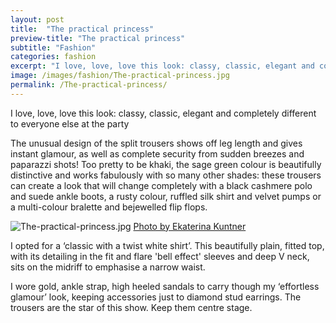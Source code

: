 ```yaml
---
layout: post
title:  "The practical princess"
preview-title: "The practical princess"
subtitle: "Fashion"
categories: fashion
excerpt: "I love, love, love this look: classy, classic, elegant and completely different to everyone else at the party. The unusual design of the split trousers shows off leg length and gives instant glamour" 
image: /images/fashion/The-practical-princess.jpg
permalink: /The-practical-princess/
---
```

<p>I love, love, love this look: classy, classic, elegant and completely different to everyone else at the party</p>
<p>The unusual design of the split trousers shows off leg length and gives instant glamour, as well as complete security from sudden breezes and paparazzi shots!
Too pretty to be khaki, the sage green colour is beautifully distinctive and works fabulously with so many other shades: these trousers can create a look that will change completely with a black cashmere polo and suede ankle boots, a rusty colour, ruffled silk shirt and velvet pumps or a multi-colour bralette and bejewelled flip flops.</p>
<img src="{{ '/images/fashion/The-practical-princess.jpg' | prepend: SourceUrl }}" alt="The-practical-princess.jpg">
<a href="https://www.instagram.com/ekaterina_kuntner/" target="_blank">Photo by Ekaterina Kuntner</a>

<p>I opted for a ‘classic with a twist white shirt’. This beautifully plain, fitted top, with its detailing in the fit and flare 'bell effect' sleeves and deep V neck, sits on the midriff to emphasise a narrow waist.</p>
<p>I wore gold, ankle strap, high heeled sandals to carry though my ‘effortless glamour’ look, keeping accessories just to diamond stud earrings. The trousers are the star of this show. Keep them centre stage.</p>
